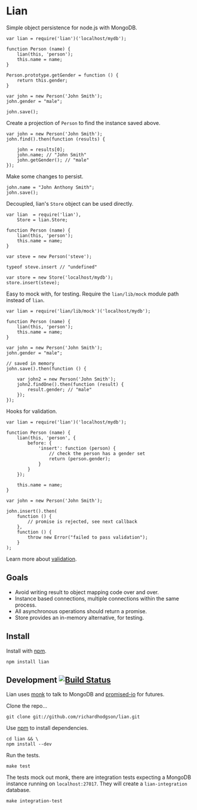 # Lian

Simple object persistence for node.js with MongoDB.

    var lian = require('lian')('localhost/mydb');

    function Person (name) {
        lian(this, 'person');
        this.name = name;
    }

    Person.prototype.getGender = function () {
        return this.gender;
    }

    var john = new Person('John Smith');
    john.gender = "male";

    john.save();

Create a projection of `Person` to find the instance saved above.

    var john = new Person('John Smith');
    john.find().then(function (results) {

        john = results[0];
        john.name; // "John Smith"
        john.getGender(); // "male"
    });

Make some changes to persist.

    john.name = "John Anthony Smith";
    john.save();

Decoupled, lian's `Store` object can be used directly.

    var lian  = require('lian'),
        Store = lian.Store;

    function Person (name) {
        lian(this, 'person');
        this.name = name;
    }

    var steve = new Person('steve');

    typeof steve.insert // "undefined"

    var store = new Store('localhost/mydb');
    store.insert(steve);

Easy to mock with, for testing. Require the `lian/lib/mock` module path instead of `lian`.

    var lian = require('lian/lib/mock')('localhost/mydb');

    function Person (name) {
        lian(this, 'person');
        this.name = name;
    }

    var john = new Person('John Smith');
    john.gender = "male";

    // saved in memory
    john.save().then(function () {

        var john2 = new Person('John Smith');
        john2.findOne().then(function (result) {
            result.gender; // "male"
        });
    });

Hooks for validation.

    var lian = require('lian')('localhost/mydb');

    function Person (name) {
        lian(this, 'person', {
            before: {
                'insert': function (person) {
                    // check the person has a gender set
                    return (person.gender);
                }
            }
        });

        this.name = name;
    }

    var john = new Person('John Smith');

    john.insert().then(
        function () {
            // promise is rejected, see next callback
        },
        function () {
            throw new Error("failed to pass validation");
        }
    );

Learn more about [validation](https://github.com/richardhodgson/lian/validation.md).

## Goals

- Avoid writing result to object mapping code over and over.
- Instance based connections, multiple connections within the same process.
- All asynchronous operations should return a promise.
- Store provides an in-memory alternative, for testing.

## Install

Install with [npm](http://npmjs.org).

    npm install lian

## Development [![Build Status](https://secure.travis-ci.org/richardhodgson/lian.png)](http://travis-ci.org/richardhodgson/lian)

Lian uses [monk](https://github.com/LearnBoost/monk) to talk to MongoDB and [promised-io](https://github.com/kriszyp/promised-io) for futures.

Clone the repo...

    git clone git://github.com/richardhodgson/lian.git

Use [npm](http://npmjs.org) to install dependencies.

    cd lian && \
    npm install --dev

Run the tests.

    make test

The tests mock out monk, there are integration tests expecting a MongoDB instance running on `localhost:27017`. They will create a `lian-integration` database.

    make integration-test
